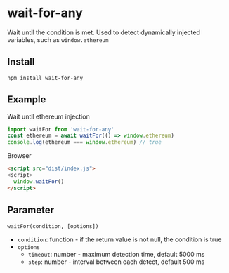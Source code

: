 # wait-for-any

Wait until the condition is met. Used to detect dynamically injected variables, such as `window.ethereum`

## Install

```
npm install wait-for-any
```

## Example

Wait until ethereum injection
``` js
import waitFor from 'wait-for-any'
const ethereum = await waitFor(() => window.ethereum)
console.log(ethereum === window.ethereum) // true
```

Browser
``` html
<script src="dist/index.js">
<script>
  window.waitFor()
</script>
```

## Parameter

`waitFor(condition, [options])`

* `condition`: function - if the return value is not null, the condition is true
* `options`
  * `timeout`: number - maximum detection time, default 5000 ms
  * `step`: number - interval between each detect, default 500 ms